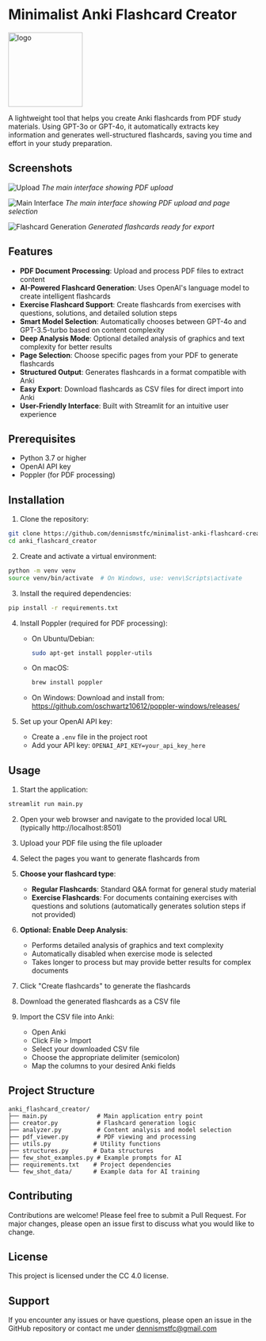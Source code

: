 # Minimalist Anki Flashcard Creator

<img src="docs/logo.png" alt="logo" width="150"/>

A lightweight tool that helps you create Anki flashcards from PDF study materials. Using GPT-3o or GPT-4o, it automatically extracts key information and generates well-structured flashcards, saving you time and effort in your study preparation.

## Screenshots
![Upload](docs/screenshots/start.png)
*The main interface showing PDF upload*

![Main Interface](docs/screenshots/selection.png)
*The main interface showing PDF upload and page selection*

![Flashcard Generation](docs/screenshots/results.png)
*Generated flashcards ready for export*

## Features

- **PDF Document Processing**: Upload and process PDF files to extract content
- **AI-Powered Flashcard Generation**: Uses OpenAI's language model to create intelligent flashcards
- **Exercise Flashcard Support**: Create flashcards from exercises with questions, solutions, and detailed solution steps
- **Smart Model Selection**: Automatically chooses between GPT-4o and GPT-3.5-turbo based on content complexity
- **Deep Analysis Mode**: Optional detailed analysis of graphics and text complexity for better results
- **Page Selection**: Choose specific pages from your PDF to generate flashcards
- **Structured Output**: Generates flashcards in a format compatible with Anki
- **Easy Export**: Download flashcards as CSV files for direct import into Anki
- **User-Friendly Interface**: Built with Streamlit for an intuitive user experience

## Prerequisites

- Python 3.7 or higher
- OpenAI API key
- Poppler (for PDF processing)

## Installation

1. Clone the repository:
```bash
git clone https://github.com/dennismstfc/minimalist-anki-flashcard-creator.git
cd anki_flashcard_creator
```

2. Create and activate a virtual environment:
```bash
python -m venv venv
source venv/bin/activate  # On Windows, use: venv\Scripts\activate
```

3. Install the required dependencies:
```bash
pip install -r requirements.txt
```

4. Install Poppler (required for PDF processing):
   - On Ubuntu/Debian:
     ```bash
     sudo apt-get install poppler-utils
     ```
   - On macOS:
     ```bash
     brew install poppler
     ```
   - On Windows:
     Download and install from: https://github.com/oschwartz10612/poppler-windows/releases/

5. Set up your OpenAI API key:
   - Create a `.env` file in the project root
   - Add your API key: `OPENAI_API_KEY=your_api_key_here`

## Usage

1. Start the application:
```bash
streamlit run main.py
```

2. Open your web browser and navigate to the provided local URL (typically http://localhost:8501)

3. Upload your PDF file using the file uploader

4. Select the pages you want to generate flashcards from

5. **Choose your flashcard type**:
   - **Regular Flashcards**: Standard Q&A format for general study material
   - **Exercise Flashcards**: For documents containing exercises with questions and solutions (automatically generates solution steps if not provided)

6. **Optional: Enable Deep Analysis**:
   - Performs detailed analysis of graphics and text complexity
   - Automatically disabled when exercise mode is selected
   - Takes longer to process but may provide better results for complex documents

7. Click "Create flashcards" to generate the flashcards

8. Download the generated flashcards as a CSV file

9. Import the CSV file into Anki:
   - Open Anki
   - Click File > Import
   - Select your downloaded CSV file
   - Choose the appropriate delimiter (semicolon)
   - Map the columns to your desired Anki fields

## Project Structure

```
anki_flashcard_creator/
├── main.py              # Main application entry point
├── creator.py           # Flashcard generation logic
├── analyzer.py          # Content analysis and model selection
├── pdf_viewer.py        # PDF viewing and processing
├── utils.py            # Utility functions
├── structures.py       # Data structures
├── few_shot_examples.py # Example prompts for AI
├── requirements.txt    # Project dependencies
└── few_shot_data/      # Example data for AI training
```

## Contributing

Contributions are welcome! Please feel free to submit a Pull Request. For major changes, please open an issue first to discuss what you would like to change.

## License
This project is licensed under the CC 4.0 license.

## Support

If you encounter any issues or have questions, please open an issue in the GitHub repository or contact me under dennismstfc@gmail.com
